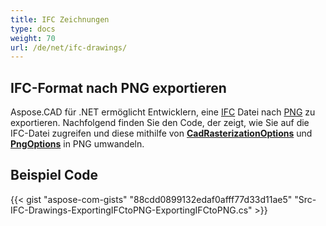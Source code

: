 ```yaml
---
title: IFC Zeichnungen
type: docs
weight: 70
url: /de/net/ifc-drawings/
---
```


## **IFC-Format nach PNG exportieren**

Aspose.CAD für .NET ermöglicht Entwicklern, eine [IFC](https://docs.fileformat.com/cad/ifc/) Datei nach [PNG](https://docs.fileformat.com/image/png/) zu exportieren. Nachfolgend finden Sie den Code, der zeigt, wie Sie auf die IFC-Datei zugreifen und diese mithilfe von [**CadRasterizationOptions**](https://reference.aspose.com/cad/net/aspose.cad.imageoptions/cadrasterizationoptions) und [**PngOptions**](https://reference.aspose.com/cad/net/aspose.cad.imageoptions/pngoptions) in PNG umwandeln.

## Beispiel Code

{{< gist "aspose-com-gists" "88cdd0899132edaf0afff77d33d11ae5" "Src-IFC-Drawings-ExportingIFCtoPNG-ExportingIFCtoPNG.cs" >}}
